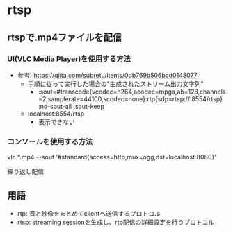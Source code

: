 # rtsp

## rtspで.mp4ファイルを配信

### UI(VLC Media Player)を使用する方法

* 参考) https://qiita.com/subretu/items/0db769b506bcd0148077
  * 手順に従って実行した場合の"生成されたストリーム出力文字列"
    * :sout=#transcode{vcodec=h264,acodec=mpga,ab=128,channels=2,samplerate=44100,scodec=none}:rtp{sdp=rtsp://:8554/rtsp} :no-sout-all :sout-keep
  * localhost:8554/rtsp
    * 表示できない
    

### コンソールを使用する方法

vlc *.mp4 --sout '#standard{access=http,mux=ogg,dst=localhost:8080}'

繰り返し配信

## 用語

* rtp: 音と映像をまとめてclientへ送信するプロトコル
* rtsp: streaming sessionを生成し、rtp配信の詳細設定を行うプロトコル
